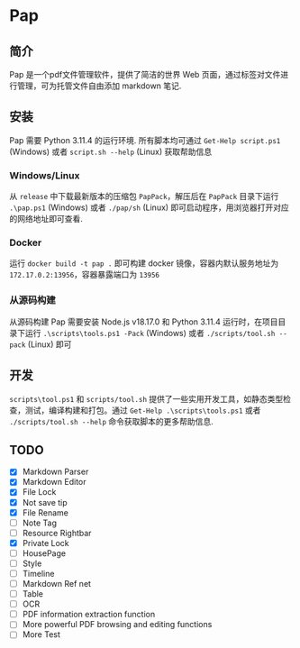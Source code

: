 # Pap

## 简介

Pap 是一个pdf文件管理软件，提供了简洁的世界 Web 页面，通过标签对文件进行管理，可为托管文件自由添加 markdown 笔记.

## 安装

Pap 需要 Python 3.11.4 的运行环境. 所有脚本均可通过 `Get-Help script.ps1` (Windows) 或者 `script.sh --help` (Linux) 获取帮助信息

### Windows/Linux

从 `release` 中下载最新版本的压缩包 `PapPack`，解压后在 `PapPack` 目录下运行 `.\pap.ps1` (Windows) 或者 `./pap/sh` (Linux) 即可启动程序，用浏览器打开对应的网络地址即可查看.

### Docker

运行 `docker build -t pap .` 即可构建 docker 镜像，容器内默认服务地址为 `172.17.0.2:13956`，容器暴露端口为 `13956`

### 从源码构建

从源码构建 Pap 需要安装 Node.js v18.17.0 和 Python 3.11.4 运行时，在项目目录下运行 `.\scripts\tools.ps1 -Pack` (Windows) 或者 `./scripts/tool.sh --pack` (Linux) 即可

## 开发

`scripts\tool.ps1` 和 `scripts/tool.sh` 提供了一些实用开发工具，如静态类型检查，测试，编译构建和打包。通过 `Get-Help .\scripts\tools.ps1` 或者 `./scripts/tool.sh --help` 命令获取脚本的更多帮助信息.

## TODO

- [x] Markdown Parser
- [x] Markdown Editor
- [x] File Lock
- [x] Not save tip
- [x] File Rename
- [ ] Note Tag
- [ ] Resource Rightbar
- [x] Private Lock
- [ ] HousePage
- [ ] Style
- [ ] Timeline
- [ ] Markdown Ref net
- [ ] Table
- [ ] OCR
- [ ] PDF information extraction function
- [ ] More powerful PDF browsing and editing functions
- [ ] More Test